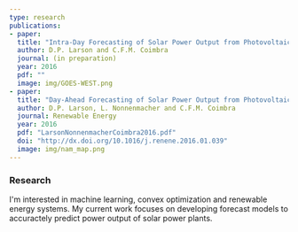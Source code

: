 ```yaml
---
type: research
publications:
- paper:
  title: "Intra-Day Forecasting of Solar Power Output from Photovoltaic Plants"
  author: D.P. Larson and C.F.M. Coimbra
  journal: (in preparation)
  year: 2016
  pdf: ""
  image: img/GOES-WEST.png
- paper:
  title: "Day-Ahead Forecasting of Solar Power Output from Photovoltaic Plants"
  author: D.P. Larson, L. Nonnenmacher and C.F.M. Coimbra
  journal: Renewable Energy
  year: 2016
  pdf: "LarsonNonnenmacherCoimbra2016.pdf"
  doi: "http://dx.doi.org/10.1016/j.renene.2016.01.039"
  image: img/nam_map.png
---
```


### Research
I'm interested in machine learning, convex optimization and renewable energy
systems. My current work focuses on developing forecast models to accuractely
predict power output of solar power plants.
